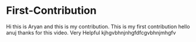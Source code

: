 # First-Contribution
Hi this is Aryan and this is my contribution.
This is my first contribution
hello anuj thanks for this video. Very Helpful
 kjhgvbhnjnhgfdfcgvbhnjmhgfv
